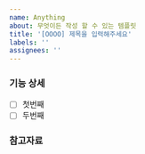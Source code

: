 ```yaml
---
name: Anything
about: 무엇이든 작성 할 수 있는 템플릿
title: '[OOOO] 제목을 입력해주세요'
labels: ''
assignees: ''
---
```


### 기능 상세

- [ ] 첫번째
- [ ] 두번째

### 참고자료
